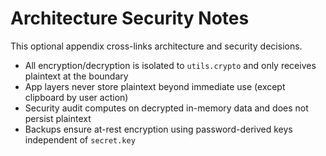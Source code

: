 # Architecture Security Notes

This optional appendix cross-links architecture and security decisions.

- All encryption/decryption is isolated to `utils.crypto` and only receives plaintext at the boundary
- App layers never store plaintext beyond immediate use (except clipboard by user action)
- Security audit computes on decrypted in-memory data and does not persist plaintext
- Backups ensure at-rest encryption using password-derived keys independent of `secret.key`
